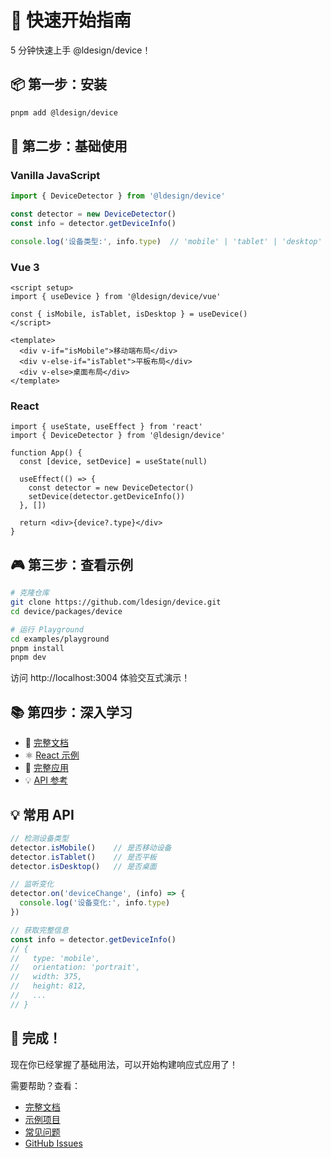 # 🚀 快速开始指南

5 分钟快速上手 @ldesign/device！

## 📦 第一步：安装

```bash
pnpm add @ldesign/device
```

## 🎯 第二步：基础使用

### Vanilla JavaScript

```javascript
import { DeviceDetector } from '@ldesign/device'

const detector = new DeviceDetector()
const info = detector.getDeviceInfo()

console.log('设备类型:', info.type)  // 'mobile' | 'tablet' | 'desktop'
```

### Vue 3

```vue
<script setup>
import { useDevice } from '@ldesign/device/vue'

const { isMobile, isTablet, isDesktop } = useDevice()
</script>

<template>
  <div v-if="isMobile">移动端布局</div>
  <div v-else-if="isTablet">平板布局</div>
  <div v-else>桌面布局</div>
</template>
```

### React

```tsx
import { useState, useEffect } from 'react'
import { DeviceDetector } from '@ldesign/device'

function App() {
  const [device, setDevice] = useState(null)
  
  useEffect(() => {
    const detector = new DeviceDetector()
    setDevice(detector.getDeviceInfo())
  }, [])
  
  return <div>{device?.type}</div>
}
```

## 🎮 第三步：查看示例

```bash
# 克隆仓库
git clone https://github.com/ldesign/device.git
cd device/packages/device

# 运行 Playground
cd examples/playground
pnpm install
pnpm dev
```

访问 http://localhost:3004 体验交互式演示！

## 📚 第四步：深入学习

- 📖 [完整文档](./docs/)
- ⚛️ [React 示例](./examples/react-example/)
- 🛒 [完整应用](./examples/complete-app/)
- 💡 [API 参考](./docs/api/)

## 💡 常用 API

```typescript
// 检测设备类型
detector.isMobile()    // 是否移动设备
detector.isTablet()    // 是否平板
detector.isDesktop()   // 是否桌面

// 监听变化
detector.on('deviceChange', (info) => {
  console.log('设备变化:', info.type)
})

// 获取完整信息
const info = detector.getDeviceInfo()
// {
//   type: 'mobile',
//   orientation: 'portrait',
//   width: 375,
//   height: 812,
//   ...
// }
```

## 🎉 完成！

现在你已经掌握了基础用法，可以开始构建响应式应用了！

需要帮助？查看：
- [完整文档](./docs/)
- [示例项目](./examples/)
- [常见问题](./docs/guide/faq.md)
- [GitHub Issues](https://github.com/ldesign/device/issues)

